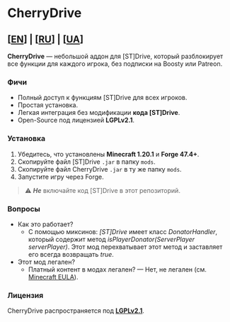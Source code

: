 # CherryDrive

## **[[EN](https://github.com/OneTester250376/CherryDrive/blob/master/README.md)]** | **[[RU](https://github.com/OneTester250376/CherryDrive/blob/master/README.RU.md)]** | **[[UA](https://github.com/OneTester250376/CherryDrive/blob/master/README.UA.md)]**

**CherryDrive** — небольшой аддон для [ST]Drive, который разблокирует все функции для каждого игрока, без подписки на Boosty или Patreon.

### Фичи
- Полный доступ к функциям [ST]Drive для всех игроков.
- Простая установка.
- Легкая интеграция без модификации **кода [ST]Drive**.
- Open-Source под лицензией **LGPLv2.1**.

### Установка
1. Убедитесь, что установлены **Minecraft 1.20.1** и **Forge 47.4+**.
2. Скопируйте файл [ST]Drive `.jar` в папку `mods`.
3. Скопируйте файл CherryDrive `.jar` в ту же папку `mods`.
4. Запустите игру через Forge.

> ⚠️ ***Не*** включайте код [ST]Drive в этот репозиторий.

### Вопросы
- Как это работает?
    - С помощью миксинов: *[ST]Drive* имеет класс *DonatorHandler*, который содержит метод *isPlayerDonator(ServerPlayer serverPlayer)*. Этот мод перехватывает этот метод и заставляет его всегда возвращать *true*.
- Этот мод легален?
    - Платный контент в модах легален? — Нет, не легален (см. [Minecraft EULA](https://www.minecraft.net/ru-ru/eula)).

### Лицензия
CherryDrive распространяется под **[LGPLv2.1](https://www.gnu.org/licenses/old-licenses/lgpl-2.1.html)**.

